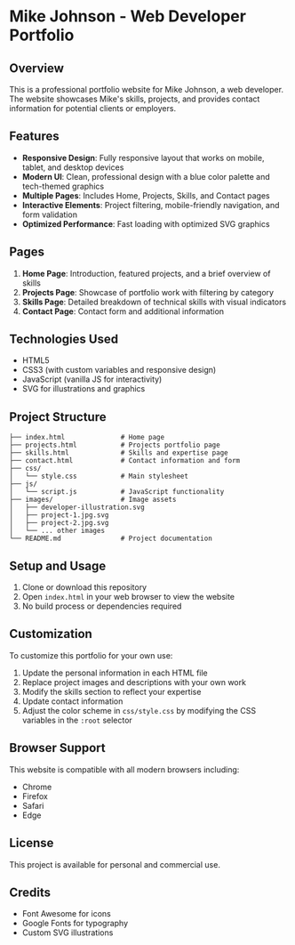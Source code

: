 # Mike Johnson - Web Developer Portfolio

## Overview

This is a professional portfolio website for Mike Johnson, a web developer. The website showcases Mike's skills, projects, and provides contact information for potential clients or employers.

## Features

- **Responsive Design**: Fully responsive layout that works on mobile, tablet, and desktop devices
- **Modern UI**: Clean, professional design with a blue color palette and tech-themed graphics
- **Multiple Pages**: Includes Home, Projects, Skills, and Contact pages
- **Interactive Elements**: Project filtering, mobile-friendly navigation, and form validation
- **Optimized Performance**: Fast loading with optimized SVG graphics

## Pages

1. **Home Page**: Introduction, featured projects, and a brief overview of skills
2. **Projects Page**: Showcase of portfolio work with filtering by category
3. **Skills Page**: Detailed breakdown of technical skills with visual indicators
4. **Contact Page**: Contact form and additional information

## Technologies Used

- HTML5
- CSS3 (with custom variables and responsive design)
- JavaScript (vanilla JS for interactivity)
- SVG for illustrations and graphics

## Project Structure

```
├── index.html              # Home page
├── projects.html           # Projects portfolio page
├── skills.html             # Skills and expertise page
├── contact.html            # Contact information and form
├── css/
│   └── style.css           # Main stylesheet
├── js/
│   └── script.js           # JavaScript functionality
├── images/                 # Image assets
│   ├── developer-illustration.svg
│   ├── project-1.jpg.svg
│   ├── project-2.jpg.svg
│   └── ... other images
└── README.md               # Project documentation
```

## Setup and Usage

1. Clone or download this repository
2. Open `index.html` in your web browser to view the website
3. No build process or dependencies required

## Customization

To customize this portfolio for your own use:

1. Update the personal information in each HTML file
2. Replace project images and descriptions with your own work
3. Modify the skills section to reflect your expertise
4. Update contact information
5. Adjust the color scheme in `css/style.css` by modifying the CSS variables in the `:root` selector

## Browser Support

This website is compatible with all modern browsers including:
- Chrome
- Firefox
- Safari
- Edge

## License

This project is available for personal and commercial use.

## Credits

- Font Awesome for icons
- Google Fonts for typography
- Custom SVG illustrations